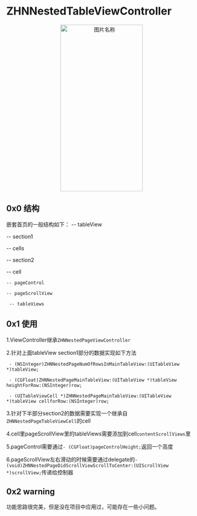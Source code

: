 # ZHNNestedTableViewController
 <div  align="center">    
 <img src="https://raw.githubusercontent.com/zhnnnnn/ZHNNestedTableViewController/master/demo.gif" width = "218" height = "440" alt="图片名称" align=center />
 </div>
 
 ## 0x0 结构
 嵌套首页的一般结构如下：
 -- tableView
 
  -- section1
  
   -- cells
   
  -- section2
  
   -- cell
   
    -- pageControl
    
    -- pageScrollView
    
     -- tableViews
     
     
 ## 0x1 使用
 1.ViewController继承`ZHNNestedPageViewController`
 
 2.针对上面tableView section1部分的数据实现如下方法

` - (NSInteger)ZHNNestedPageNumOfRowsInMainTableView:(UITableView *)tableView;`
 
` - (CGFloat)ZHNNestedPageMainTableView:(UITableView *)tableView heightForRow:(NSInteger)row;`
    
` - (UITableViewCell *)ZHNNestedPageMainTableView:(UITableView *)tableView cellforRow:(NSInteger)row;`

 
 3.针对下半部分section2的数据需要实现一个继承自`ZHNNestedPageTableViewCell`的cell
 
 4.cell里pageScrollView里的tableViews需要添加到cell`contentScrollViews`里
 
 5.pageControl需要通过`- (CGFloat)pageControlHeight;`返回一个高度
 
 6.pageScrollView左右滑动的时候需要通过delegate的`- (void)ZHNNestedPageDidScrollViewScrollToCenter:(UIScrollView *)scrollView;`传递给控制器
 
 ## 0x2 warning
 功能思路很完美，但是没在项目中应用过，可能存在一些小问题。
 

